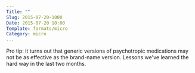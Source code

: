 ```yaml
---
Title: ""
Slug: 2015-07-20-1000
Date: 2015-07-20 10:00
Template: formats/micro
Category: micro
...
```


Pro tip: it turns out that generic versions of psychotropic medications may not
be as effective as the brand-name version. Lessons we've learned the hard way in
the last two months.
